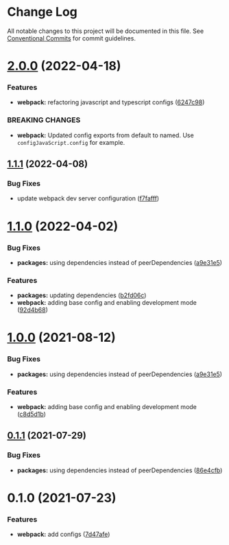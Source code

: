 # Change Log

All notable changes to this project will be documented in this file.
See [Conventional Commits](https://conventionalcommits.org) for commit guidelines.

# [2.0.0](https://github.com/nickstaroba/eterna-tooling/compare/@eterna/webpack-config-javascript@1.1.1...@eterna/webpack-config-javascript@2.0.0) (2022-04-18)


### Features

* **webpack:** refactoring javascript and typescript configs ([6247c98](https://github.com/nickstaroba/eterna-tooling/commit/6247c9858c74dd08339be0d72fdd2d079fc2880d))


### BREAKING CHANGES

* **webpack:** Updated config exports from default to named. Use
`configJavaScript.config` for example.





## [1.1.1](https://github.com/nickstaroba/eterna-tooling/compare/@eterna/webpack-config-javascript@1.1.0...@eterna/webpack-config-javascript@1.1.1) (2022-04-08)


### Bug Fixes

* update webpack dev server configuration ([f7fafff](https://github.com/nickstaroba/eterna-tooling/commit/f7fafffb464ab935929c3e19ce8365002c76b1f8))





# [1.1.0](https://github.com/nickstaroba/eterna-tooling/compare/@eterna/webpack-config-javascript@0.1.0...@eterna/webpack-config-javascript@1.1.0) (2022-04-02)


### Bug Fixes

* **packages:** using dependencies instead of peerDependencies ([a9e31e5](https://github.com/nickstaroba/eterna-tooling/commit/a9e31e592006da90962183e9d380426f77ee7f4d))


### Features

* **packages:** updating dependencies ([b2fd06c](https://github.com/nickstaroba/eterna-tooling/commit/b2fd06cb02ba97a974b81f817de9a2dbfe74a741))
* **webpack:** adding base config and enabling development mode ([92d4b68](https://github.com/nickstaroba/eterna-tooling/commit/92d4b687598b1fc2fb93e5ece98766d47c462cc3))





# [1.0.0](https://github.com/nickstaroba/eterna-tooling/compare/@eterna/webpack-config-javascript@0.1.0...@eterna/webpack-config-javascript@1.0.0) (2021-08-12)


### Bug Fixes

* **packages:** using dependencies instead of peerDependencies ([a9e31e5](https://github.com/nickstaroba/eterna-tooling/commit/a9e31e592006da90962183e9d380426f77ee7f4d))


### Features

* **webpack:** adding base config and enabling development mode ([c8d5d1b](https://github.com/nickstaroba/eterna-tooling/commit/c8d5d1b323434c17f5e262c6239efb30bb6b1b55))





## [0.1.1](https://github.com/nickstaroba/eterna-tooling/compare/@eterna/webpack-config-javascript@0.1.0...@eterna/webpack-config-javascript@0.1.1) (2021-07-29)


### Bug Fixes

* **packages:** using dependencies instead of peerDependencies ([86e4cfb](https://github.com/nickstaroba/eterna-tooling/commit/86e4cfb992cab4bf969729c62bd36e7ab5274b4a))





# 0.1.0 (2021-07-23)


### Features

* **webpack:** add configs ([7d47afe](https://github.com/nickstaroba/eterna-tooling/commit/7d47afeadb12a68a444aa6a01023620ff1adb385))
